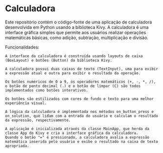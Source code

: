 # Calculadora

Este repositório contém o código-fonte de uma aplicação de calculadora desenvolvida em Python usando a biblioteca Kivy. A calculadora é uma interface gráfica simples que permite aos usuários realizar operações matemáticas básicas, como adição, subtração, multiplicação e divisão.

Funcionalidades:

    A interface da calculadora é construída usando layouts de caixa (BoxLayout) e botões (Button) da biblioteca Kivy.

    A calculadora possui duas caixas de texto (TextInput), uma para exibir a expressão atual e outra para exibir o resultado da operação.
    
    Os botões numéricos de 0 a 9, os operadores matemáticos (+, -, *, /), o botão de ponto decimal (.) e o botão de limpar (C) são todos implementados como botões interativos.
    
    Os botões são estilizados com cores de fundo e texto para uma melhor experiência visual.
    
    A lógica da calculadora é implementada nos métodos on_button_press e on_solution, que lidam com a entrada do usuário e calculam o resultado da expressão, respectivamente.
    
    A aplicação é inicializada através da classe MainApp, que herda da classe App do Kivy e cria a interface gráfica da calculadora.
    Quando o botão "=" é pressionado, a calculadora avalia a expressão matemática inserida pelo usuário e exibe o resultado na caixa de texto apropriada.
